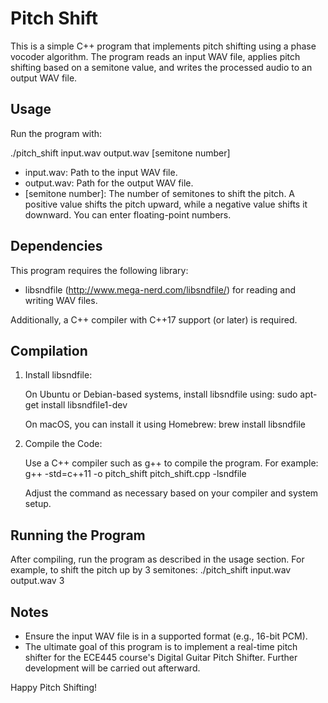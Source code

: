 # Pitch Shift

This is a simple C++ program that implements pitch shifting using a phase vocoder algorithm. The program reads an input WAV file, applies pitch shifting based on a semitone value, and writes the processed audio to an output WAV file.

## Usage

Run the program with:

./pitch_shift input.wav output.wav [semitone number]

- input.wav: Path to the input WAV file.
- output.wav: Path for the output WAV file.
- [semitone number]: The number of semitones to shift the pitch. A positive value shifts the pitch upward, while a negative value shifts it downward. You can enter floating-point numbers.

## Dependencies

This program requires the following library:
- libsndfile (http://www.mega-nerd.com/libsndfile/) for reading and writing WAV files.

Additionally, a C++ compiler with C++17 support (or later) is required.

## Compilation

1. Install libsndfile:

   On Ubuntu or Debian-based systems, install libsndfile using:
   sudo apt-get install libsndfile1-dev

   On macOS, you can install it using Homebrew:
   brew install libsndfile

2. Compile the Code:

   Use a C++ compiler such as g++ to compile the program. For example:
   g++ -std=c++11 -o pitch_shift pitch_shift.cpp -lsndfile

   Adjust the command as necessary based on your compiler and system setup.

## Running the Program

After compiling, run the program as described in the usage section. For example, to shift the pitch up by 3 semitones:
./pitch_shift input.wav output.wav 3

## Notes

- Ensure the input WAV file is in a supported format (e.g., 16-bit PCM).
- The ultimate goal of this program is to implement a real-time pitch shifter for the ECE445 course's Digital Guitar Pitch Shifter. Further development will be carried out afterward.

Happy Pitch Shifting!